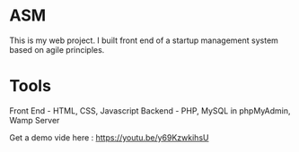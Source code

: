 # ASM
This is my web project. I built front end of a startup management system based on agile principles. 

# Tools

Front End -
HTML, CSS, Javascript
Backend - 
PHP, MySQL in phpMyAdmin, Wamp Server




Get a demo vide here : https://youtu.be/y69KzwkihsU
